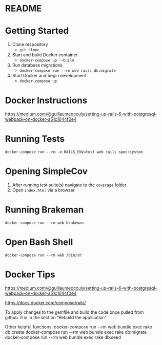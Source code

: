 # README

# Getting Started

1. Clone respository
    * `git clone`
2. Start and build Docker container
    * `docker-compose up --build`
3. Run database migrations 
    * `docker-compose run --rm web rails db:migrate`
4. Start Docker and begin development
    * `docker-compose up`

# Docker Instructions

https://medium.com/@guillaumeocculy/setting-up-rails-6-with-postgresql-webpack-on-docker-a51c1044f0e4

# Running Tests

```
docker-compose run --rm -e RAILS_ENV=test web rails spec:system
```

# Opening SimpleCov

1. After running test suite(s) navigate to the `coverage` folder
2. Open `index.html` via a browser

# Running Brakeman

```
docker-compose run --rm web brakeman
```

# Open Bash Shell 

```
docker-compose run --rm web /bin/sh
```

# Docker Tips

https://medium.com/@guillaumeocculy/setting-up-rails-6-with-postgresql-webpack-on-docker-a51c1044f0e4

https://docs.docker.com/compose/rails/

To apply changes to the gemfile and build the code once pulled from github. It is in the section "Rebuild the application"

Other helpful functions:
docker-compose run --rm web bundle exec rake db:create
docker-compose run --rm web bundle exec rake db:migrate
docker-compose run --rm web bundle exec rake db:seed
